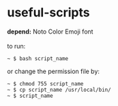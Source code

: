# useful-scripts

<b>depend:</b> Noto Color Emoji font
<br/>
<br/>
to run:
```
~ $ bash script_name
```
or change the permission file by:
```
~ $ chmod 755 script_name
~ $ cp script_name /usr/local/bin/
~ $ script_name
```
